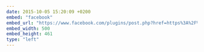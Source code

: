 ```yaml
---
date: 2015-10-05 15:20:09 +0200
embed: "facebook"
embed_url: "https://www.facebook.com/plugins/post.php?href=https%3A%2F%2Fwww.facebook.com%2Fphoto.php%3Ffbid%3D1171159109566521%26set%3Da.101362916546151.3465.100000173280073%26type%3D3&width=500"
embed_width: 500
embed_height: 461
type: "left"
---
```

